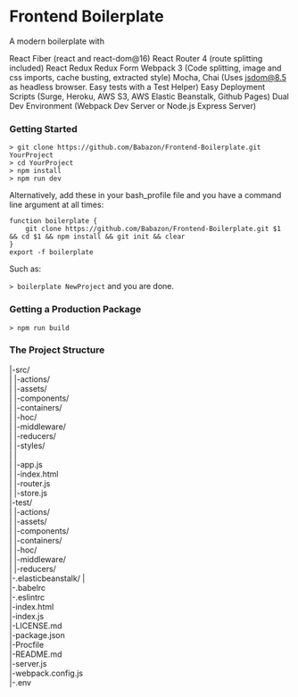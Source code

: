 # Frontend Boilerplate

A modern boilerplate with

React Fiber (react and react-dom@16)
React Router 4 (route splitting included)
React Redux
Redux Form
Webpack 3 (Code splitting, image and css imports, cache busting, extracted style)
Mocha, Chai (Uses jsdom@8.5 as headless browser. Easy tests with a Test Helper)
Easy Deployment Scripts (Surge, Heroku, AWS S3, AWS Elastic Beanstalk, Github Pages)
Dual Dev Environment (Webpack Dev Server or Node.js Express Server)



### Getting Started

```
> git clone https://github.com/Babazon/Frontend-Boilerplate.git YourProject
> cd YourProject
> npm install
> npm run dev
```

Alternatively, add these in your bash_profile file and you have a command line argument at all times:

```
function boilerplate {
    git clone https://github.com/Babazon/Frontend-Boilerplate.git $1 && cd $1 && npm install && git init && clear
}
export -f boilerplate
```

Such as:

`> boilerplate NewProject`  and you are done.

### Getting a Production Package

```
> npm run build
```

### The Project Structure

|-src/  
|  |-actions/  
|  |-assets/  
|  |-components/  
|  |-containers/  
|  |-hoc/  
|  |-middleware/  
|  |-reducers/   
|  |-styles/     
|  |  
|  |-app.js       
|  |-index.html   
|  |-router.js    
|  |-store.js     
|-test/  
|  |-actions/     
|  |-assets/      
|  |-components/  
|  |-containers/  
|  |-hoc/         
|  |-middleware/  
|  |-reducers/    
|-.elasticbeanstalk/
|  
|-.babelrc           
|-.eslintrc          
|-index.html         
|-index.js           
|-LICENSE.md         
|-package.json       
|-Procfile           
|-README.md          
|-server.js          
|-webpack.config.js  
|-.env               
